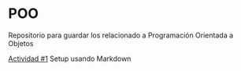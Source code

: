 # POO
Repositorio para guardar los relacionado a Programación Orientada a Objetos

[Actividad #1](./Setup/README.md) Setup usando Markdown
